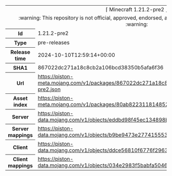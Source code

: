 <html><table>
<tr><td colspan="2" align="center"><img width="0" height="0"><br/>⌈ Minecraft 1.21.2-pre2 ⌋<br/><img width="0" height="0"></td></tr>
<tr><td colspan="2" align="center"><img width="0" height="0"><br/>
:warning: This repository is not official, approved, endorsed, associated or connected with Mojang :warning:
<br/><img width="0" height="0"></td></tr>
<tr><th>Id</th><td>1.21.2-pre2</td></tr>
<tr><th>Type</th><td>pre-releases</td></tr>
<tr><th>Release time</th><td>2024-10-10T12:59:14+00:00</td></tr>
<tr><th>SHA1</th><td>867022dc271a18c8cb2a106bcd38350b5afa6f36</td></tr>
<tr><th>Url</th><td><a href="https://piston-meta.mojang.com/v1/packages/867022dc271a18c8cb2a106bcd38350b5afa6f36/1.21.2-pre2.json">https://piston-meta.mojang.com/v1/packages/867022dc271a18c8cb2a106bcd38350b5afa6f36/1.21.2-pre2.json</a></td></tr>
<tr><th>Asset index</th><td><a href="https://piston-meta.mojang.com/v1/packages/80ab8223118148523b970428790d747fa6b1d168/18.json">https://piston-meta.mojang.com/v1/packages/80ab8223118148523b970428790d747fa6b1d168/18.json</a></td></tr>
<tr><th>Server</th><td><a href="https://piston-data.mojang.com/v1/objects/eddbd98f45ec134898b9a7657f4e3b679692dc45/server.jar">https://piston-data.mojang.com/v1/objects/eddbd98f45ec134898b9a7657f4e3b679692dc45/server.jar</a></td></tr>
<tr><th>Server mappings</th><td><a href="https://piston-data.mojang.com/v1/objects/b9be9473e27741555386c3a6ef5d9934d0a9094a/server.txt">https://piston-data.mojang.com/v1/objects/b9be9473e27741555386c3a6ef5d9934d0a9094a/server.txt</a></td></tr>
<tr><th>Client</th><td><a href="https://piston-data.mojang.com/v1/objects/ddce56810f6776f29638f519c06f129fd3b74038/client.jar">https://piston-data.mojang.com/v1/objects/ddce56810f6776f29638f519c06f129fd3b74038/client.jar</a></td></tr>
<tr><th>Client mappings</th><td><a href="https://piston-data.mojang.com/v1/objects/034e2983f5babfa5046398004e50ee36f186d66d/client.txt">https://piston-data.mojang.com/v1/objects/034e2983f5babfa5046398004e50ee36f186d66d/client.txt</a></td></tr>
</table></html>